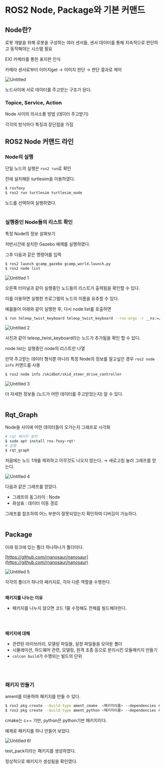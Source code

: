 # ROS2  Node, Package와 기본 커맨드


## Node란?


 로봇 개발을 위해 로봇을 구성하는 여러 센서들, 센서 데이터를 통해 지속적으로 판단하고 동작해야는 시스템 필요

 EX) 카메라를 통한 표지판 인식

 카메라 센서로부터 이미지get → 이미지 판단 → 판단 결과로 제어

 ![Untitled](https://user-images.githubusercontent.com/80799025/177294910-a7da2a9b-fc91-4873-8c5f-34125834b48a.png)

 노드사이에 서로 데이터를 주고받는 구조가 된다.


### Topice, Service, Action


 Node 사이의 의사소통 방법 (데이터 주고받기)

 각각의 방식마다 특징과 장단점을 가짐

## ROS2 Node 커맨드 라인



### Node의 실행


 단일 노드의 실행은  `ros2 run`로 확인

 전에 설치해둔 turtlesim을 이용하였다.

```bash
$ rosfoxy
$ ros2 run turtlesim turtlesim_node
```

 노드를 선택하여 실행하였다.
  </br>
 </br>
### 실행중인 Node들의 리스트 확인



 특정 Node의 정보 살펴보기

 저번시간에 설치한 Gazebo 예제를 실행하였다.

 그후 다음과 같은 명령어를 입력

```bash
$ ros2 launch gcamp_gazebo gcamp_world.launch.py
$ ros2 node list
```

 ![Untitled 1](https://user-images.githubusercontent.com/80799025/177294955-ae420c30-13b9-42d3-8136-c1ab215a26fe.png)


 오른쪽 터미널과 같이 실행중인 노드들의 리스트가 출력됨을 확인할 수 있다.

 이를 이용하면 실행한 프로그램의 노드의 이름을 유추할 수 있다.

 예를들어 아래와 같이 실행한 후, 다시 node list를 호출하면

```bash
$ run teleop_twist_keyboard teleop_twist_keyboard --ros-args -r __ns:=/skidbot
```

![Untitled 2](https://user-images.githubusercontent.com/80799025/177295616-06cbb051-858f-4347-990a-5e78c524fda5.png)

사진과 같이 teleop_twist_keyboard라는 노드가 추가됨을 확인 할 수 있다.

node list는 실행중인 node의 리스트만 나열

만약 주고받는 데이터 형식뿐 아니라 특정 Node의 정보를 알고싶은 경우 `ros2 node info` 커맨드를 사용

```bash
$ ros2 node info /skidbot/skid_steer_drive_controller
```

 ![Untitled 3](https://user-images.githubusercontent.com/80799025/177295707-edf634e7-62ab-4196-b833-5b6a2e280e0d.png)

 더 자세한 정보들 (노드가 어떤 데이터를 주고받았는지) 알 수 있다.
  </br>
 </br>
 
## Rqt_Graph



 Node들 사이에 어떤 데이터들이 오가는지 그래프로 시각화

```bash
# rqt 패키지 설치
$ sudo apt install ros-foxy-rqt*
# 실행
$ rqt_graph
```

 처음에는 노드 1개를 제외하고 아무것도 나오지 않는다.  → 새로고침 눌러 그래프를 얻는다.

![Untitled 4](https://user-images.githubusercontent.com/80799025/177295757-dc2dbb58-d6ef-407c-acc8-181206fe12ac.png)

 다음과 같은 그래프를 얻었다.

 - 그래프의 동그라미 : Node
 - 화살표 : 데이터 이동 경로

 그래프를 참조하여 어느 부분이 잘못되었는지 확인하여 디버깅이 가능하다.
  </br>
 </br>
 
## Package



 아래 링크에 있는 폴더 하나하나가 폴더이다.

 [https://github.com/rnanosaur/nanosaur](https://github.com/rnanosaur/nanosaur)

![Untitled 5](https://user-images.githubusercontent.com/80799025/177295779-bf5f866d-b70c-4bf6-8bbf-d4dbd19f79fc.png)


 각각의 폴더가 하나의 패키지로, 각자 다른 역할을 수행한다.
  </br>
 </br>
 
**패키지를 나누는 이유**

 - 패키지를 나누지 않으면 코드 1줄 수정해도 전체를 빌드해야한다.
 </br>
 </br>
 
 **패키지에 대해**

 - 관련된 라이브러리, 모델링 파일들, 설정 파일들을 모아둔 폴더
 - 시뮬레이션, 하드웨어 관련, 모델링, 원격 조종 등으로 분리시킨 모듈패키지 만들기
 - `colcon build`가 수행되는 빌드의 단위
 </br>
  </br>
  
### 패키지 만들기



 ament를 이용하여 패키지를 만들 수 있다.

```bash
$ ros2 pkg create --build-type ament_cmake  <패키지이름> --dependencies rclcpp <종속성> 
$ ros2 pkg create --build-type ament_python <패키지이름> --dependencies rclpy <종속성> 
```

 cmake는 c++ 기반,  python은  python기반 패키지이다.

 예제로 패키지를 하나 만들어 보았다.

![Untitled 6](https://user-images.githubusercontent.com/80799025/177295809-07cd2c8e-aaa2-43e9-8a90-648f7c846e02.png)!

 test_pack이라는 패키지를 생성하였다.

 정상적으로 패키지가 생성됨을 확인였다.
